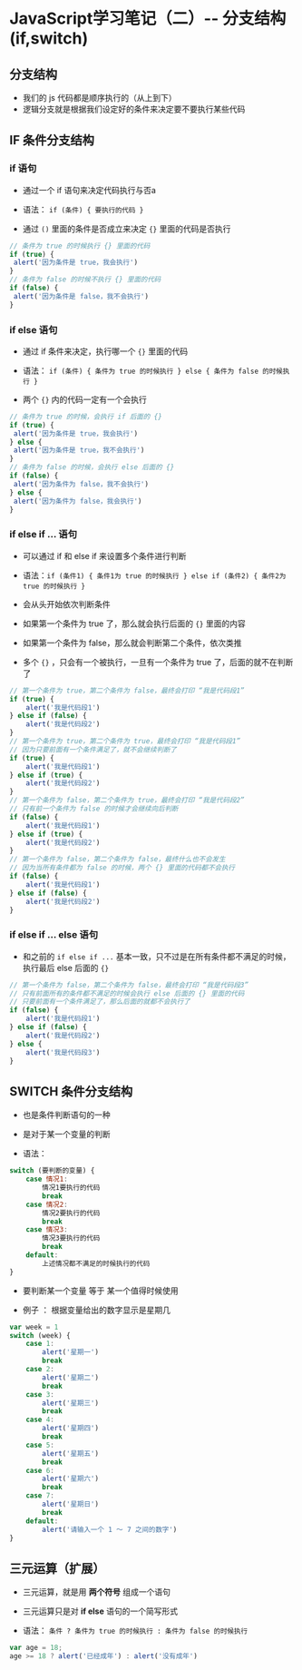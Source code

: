 <!--  -->
# JavaScript学习笔记（二）-- 分支结构(if,switch)

## **分支结构**

- 我们的 js 代码都是顺序执行的（从上到下）
- 逻辑分支就是根据我们设定好的条件来决定要不要执行某些代码

## **IF 条件分支结构**

### **if 语句**

- 通过一个 if 语句来决定代码执行与否a
- 语法： `if (条件) { 要执行的代码 }`

- 通过 `()` 里面的条件是否成立来决定 `{}` 里面的代码是否执行

```js
// 条件为 true 的时候执行 {} 里面的代码
if (true) {
 alert('因为条件是 true，我会执行')
}
// 条件为 false 的时候不执行 {} 里面的代码
if (false) {
 alert('因为条件是 false，我不会执行')    
}
```

### **if else 语句**

- 通过 if 条件来决定，执行哪一个 `{}` 里面的代码
- 语法： `if (条件) { 条件为 true 的时候执行 } else { 条件为 false 的时候执行 }`

- 两个 `{}` 内的代码一定有一个会执行

```js
// 条件为 true 的时候，会执行 if 后面的 {} 
if (true) {
 alert('因为条件是 true，我会执行')
} else {
 alert('因为条件是 true，我不会执行')
}
// 条件为 false 的时候，会执行 else 后面的 {}
if (false) {
 alert('因为条件为 false，我不会执行')
} else {
 alert('因为条件为 false，我会执行')
}
```

### **if else if ... 语句**

- 可以通过 if 和 else if 来设置多个条件进行判断
- 语法：`if (条件1) { 条件1为 true 的时候执行 } else if (条件2) { 条件2为 true 的时候执行 }`

- 会从头开始依次判断条件

- 如果第一个条件为 true 了，那么就会执行后面的 `{}` 里面的内容
- 如果第一个条件为 false，那么就会判断第二个条件，依次类推



- 多个 `{}` ，只会有一个被执行，一旦有一个条件为 true 了，后面的就不在判断了

```js
// 第一个条件为 true，第二个条件为 false，最终会打印 “我是代码段1”
if (true) {
	alert('我是代码段1')
} else if (false) {
	alert('我是代码段2')
}
// 第一个条件为 true，第二个条件为 true，最终会打印 “我是代码段1”
// 因为只要前面有一个条件满足了，就不会继续判断了
if (true) {
	alert('我是代码段1')
} else if (true) {
	alert('我是代码段2')
}
// 第一个条件为 false，第二个条件为 true，最终会打印 “我是代码段2”
// 只有前一个条件为 false 的时候才会继续向后判断
if (false) {
	alert('我是代码段1')
} else if (true) {
	alert('我是代码段2')
}
// 第一个条件为 false，第二个条件为 false，最终什么也不会发生
// 因为当所有条件都为 false 的时候，两个 {} 里面的代码都不会执行
if (false) {
	alert('我是代码段1')
} else if (false) {
	alert('我是代码段2')
}
```

### **if else if … else 语句**

- 和之前的 `if else if ...` 基本一致，只不过是在所有条件都不满足的时候，执行最后 else 后面的 `{}`

```js
// 第一个条件为 false，第二个条件为 false，最终会打印 “我是代码段3”
// 只有前面所有的条件都不满足的时候会执行 else 后面的 {} 里面的代码
// 只要前面有一个条件满足了，那么后面的就都不会执行了
if (false) {
	alert('我是代码段1')
} else if (false) {
	alert('我是代码段2')
} else {
	alert('我是代码段3')
}
```

## **SWITCH 条件分支结构**

- 也是条件判断语句的一种
- 是对于某一个变量的判断

- 语法：

```js
switch (要判断的变量) {
	case 情况1:
		情况1要执行的代码
		break
	case 情况2:
		情况2要执行的代码
		break
	case 情况3:
		情况3要执行的代码
		break
	default:
		上述情况都不满足的时候执行的代码
}
```

- 要判断某一个变量 等于 某一个值得时候使用



- 例子 ： 根据变量给出的数字显示是星期几

```js
var week = 1
switch (week) {
	case 1:
		alert('星期一')
		break
	case 2:
		alert('星期二')
		break
	case 3:
		alert('星期三')
		break
	case 4:
		alert('星期四')
		break
	case 5:
		alert('星期五')
		break
	case 6:
		alert('星期六')
		break
	case 7:
		alert('星期日')
		break
	default:
		alert('请输入一个 1 ～ 7 之间的数字')
}
```

## **三元运算（扩展）**

- 三元运算，就是用 **两个符号** 组成一个语句
- 三元运算只是对 **if else** 语句的一个简写形式

- 语法： `条件 ? 条件为 true 的时候执行 : 条件为 false 的时候执行`

```js
var age = 18;
age >= 18 ? alert('已经成年') : alert('没有成年')
```


